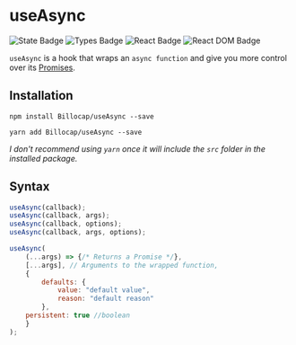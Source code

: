 # useAsync
![State Badge](https://shields.io/badge/-experimental-orange)
![Types Badge](https://shields.io/badge/types-TypeScript-blue)
![React Badge](https://shields.io/github/package-json/dependency-version/Billocap/useAsync/react)
![React DOM Badge](https://shields.io/github/package-json/dependency-version/Billocap/useAsync/react-dom)

`useAsync` is a hook that wraps an `async function` and give you more control over its [Promises](https://developer.mozilla.org/en-US/docs/Web/JavaScript/Reference/Global_Objects/Promise).

## Installation
```
npm install Billocap/useAsync --save

yarn add Billocap/useAsync --save
```
_I don't recommend using `yarn` once it will include the `src` folder in the installed package._

## Syntax
```js
useAsync(callback);
useAsync(callback, args);
useAsync(callback, options);
useAsync(callback, args, options);

useAsync(
	(...args) => {/* Returns a Promise */},
	[...args], // Arguments to the wrapped function,
	{
		defaults: {
			value: "default value",
			reason: "default reason"
		},
    persistent: true //boolean
	}
);
```
